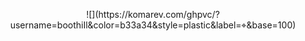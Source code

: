 <p align="center">
![](https://komarev.com/ghpvc/?username=boothiIl&color=b33a34&style=plastic&label=⌖&base=100)
</p>
